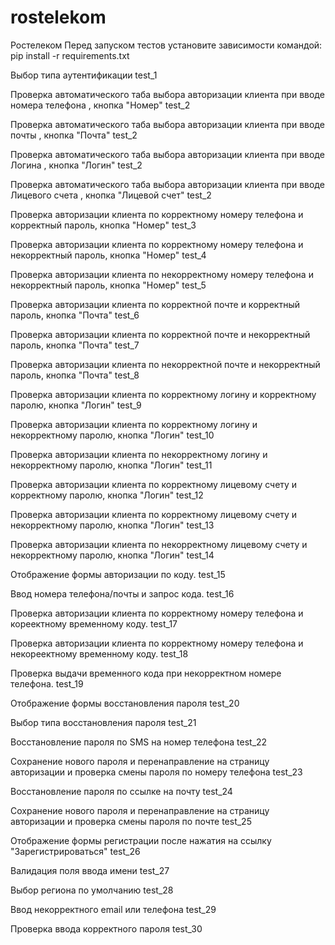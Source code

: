 # rostelekom
Ростелеком
Перед запуском тестов установите зависимости командой: pip install -r requirements.txt

Выбор типа аутентификации	test_1

Проверка автоматического таба выбора авторизации клиента при вводе номера телефона , кнопка "Номер"	test_2

Проверка автоматического таба выбора авторизации клиента при вводе почты , кнопка "Почта"	test_2

Проверка автоматического таба выбора авторизации клиента при вводе Логина , кнопка "Логин"	test_2

Проверка автоматического таба выбора авторизации клиента при вводе Лицевого счета , кнопка "Лицевой счет"	test_2

Проверка авторизации клиента по корректному номеру телефона и корректный пароль, кнопка "Номер"	test_3

Проверка авторизации клиента по корректному номеру телефона и некорректный пароль, кнопка "Номер"	test_4

Проверка авторизации клиента по некорректному номеру телефона и некорректный пароль, кнопка "Номер"	test_5

Проверка авторизации клиента по корректной почте и корректный пароль, кнопка "Почта"	test_6

Проверка авторизации клиента по корректной почте и некорректный пароль, кнопка "Почта"	test_7

Проверка авторизации клиента по некорректной почте и некорректный пароль, кнопка "Почта"	test_8

Проверка авторизации клиента по корректному логину и корректному паролю, кнопка "Логин"	test_9

Проверка авторизации клиента по корректному логину и некорректному паролю, кнопка "Логин"	test_10

Проверка авторизации клиента по некорректному логину и некорректному паролю, кнопка "Логин"	test_11

Проверка авторизации клиента по корректному лицевому счету и корректному паролю, кнопка "Логин"	test_12

Проверка авторизации клиента по корректному лицевому счету и некорректному паролю, кнопка "Логин"	test_13

Проверка авторизации клиента по некорректному лицевому счету и некорректному паролю, кнопка "Логин"	test_14

Отображение формы авторизации по коду.	test_15

Ввод номера телефона/почты и запрос кода.	test_16

Проверка авторизации клиента по корректному номеру телефона и кореектному временному коду.	test_17

Проверка авторизации клиента по корректному номеру телефона и некореектному временному коду.	test_18

Проверка выдачи временного кода при некорректном номере телефона.	test_19

Отображение формы восстановления пароля	test_20

Выбор типа восстановления пароля	test_21

Восстановление пароля по SMS на номер телефона	test_22

Сохранение нового пароля и перенаправление на страницу авторизации и проверка смены пароля по номеру телефона	test_23

Восстановление пароля по ссылке на почту	test_24

Сохранение нового пароля и перенаправление на страницу авторизации и проверка смены пароля по почте	test_25

Отображение формы регистрации после нажатия на ссылку "Зарегистрироваться"	test_26

Валидация поля ввода имени	test_27

Выбор региона по умолчанию	test_28

Ввод некорректного email или телефона	test_29

Проверка ввода корректного пароля	test_30